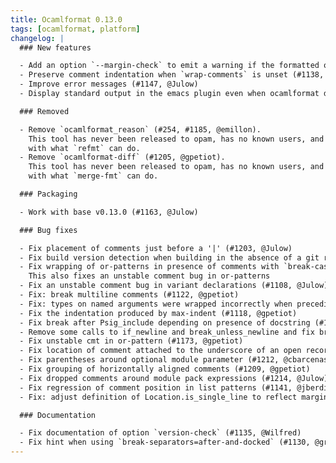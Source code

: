 ```yaml
---
title: Ocamlformat 0.13.0
tags: [ocamlformat, platform]
changelog: |
  ### New features

  - Add an option `--margin-check` to emit a warning if the formatted output exceeds the margin (#1110, @gpetiot)
  - Preserve comment indentation when `wrap-comments` is unset (#1138, #1159, @Julow)
  - Improve error messages (#1147, @Julow)
  - Display standard output in the emacs plugin even when ocamlformat does not fail (#1189, @gpetiot)

  ### Removed

  - Remove `ocamlformat_reason` (#254, #1185, @emillon).
    This tool has never been released to opam, has no known users, and overlaps
    with what `refmt` can do.
  - Remove `ocamlformat-diff` (#1205, @gpetiot).
    This tool has never been released to opam, has no known users, and overlaps
    with what `merge-fmt` can do.

  ### Packaging

  - Work with base v0.13.0 (#1163, @Julow)

  ### Bug fixes

  - Fix placement of comments just before a '|' (#1203, @Julow)
  - Fix build version detection when building in the absence of a git root (#1198, @avsm)
  - Fix wrapping of or-patterns in presence of comments with `break-cases=fit` (#1167, @Julow).
    This also fixes an unstable comment bug in or-patterns
  - Fix an unstable comment bug in variant declarations (#1108, @Julow)
  - Fix: break multiline comments (#1122, @gpetiot)
  - Fix: types on named arguments were wrapped incorrectly when preceding comments (#1124, @gpetiot)
  - Fix the indentation produced by max-indent (#1118, @gpetiot)
  - Fix break after Psig_include depending on presence of docstring (#1125, @gpetiot)
  - Remove some calls to if_newline and break_unless_newline and fix break before closing brackets (#1168, @gpetiot)
  - Fix unstable cmt in or-pattern (#1173, @gpetiot)
  - Fix location of comment attached to the underscore of an open record (#1208, @gpetiot)
  - Fix parentheses around optional module parameter (#1212, @cbarcenas)
  - Fix grouping of horizontally aligned comments (#1209, @gpetiot)
  - Fix dropped comments around module pack expressions (#1214, @Julow)
  - Fix regression of comment position in list patterns (#1141, @jberdine)
  - Fix: adjust definition of Location.is_single_line to reflect margin (#1102, @jberdine)

  ### Documentation

  - Fix documentation of option `version-check` (#1135, @Wilfred)
  - Fix hint when using `break-separators=after-and-docked` (#1130, @gretay-js)
---
```


